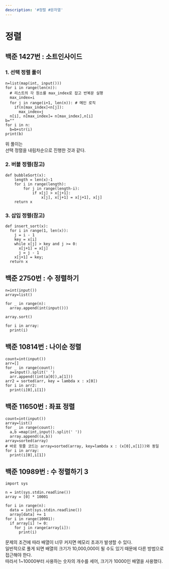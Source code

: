 ```yaml
---
description: '#정렬 #문자열'
---
```


# 정렬

## 백준 1427번 : 소트인사이드

### 1. 선택 정렬 풀이

```text
n=list(map(int, input()))
for i in range(len(n)):
  # 리스트의 각 원소를 max_index로 잡고 반복문 실행
  max_index=i
  for j in range(i+1, len(n)): # 메인 로직
    if(n[max_index]<n[j]):
      max_index=j
  n[i], n[max_index]= n[max_index],n[i]
b=""
for i in n:
  b=b+str(i)
print(b)
```

위 풀이는  
선택 정렬을 내림차순으로 진행한 것과 같다.

### 2. 버블 정렬\(참고\)

```text
def bubbleSort(x):
    length = len(x)-1
    for i in range(length):
        for j in range(length-i):
            if x[j] > x[j+1]:
                x[j], x[j+1] = x[j+1], x[j]
    return x
```

### 3. 삽입 정렬\(참고\)

```text
def insert_sort(x):
  for i in range(1, len(x)):
    j = i - 1
    key = x[i]
    while x[j] > key and j >= 0:
      x[j+1] = x[j]
      j = j - 1
    x[j+1] = key;
  return x
```

## 백준 2750번 : 수 정렬하기

```text
n=int(input())
array=list()

for _ in range(n):
  array.append(int(input()))

array.sort()

for i in array:
  print(i)
```

## 백준 10814번 : 나이순 정렬

```text
count=int(input())
arr=[]
for _ in range(count):
  a=input().split(' ')
  arr.append((int(a[0]),a[1]))
arr2 = sorted(arr, key = lambda x : x[0])
for i in arr2:
  print(i[0],i[1])
```

## 백준 11650번 : 좌표 정렬

```text
count=int(input())
array=list()
for _ in range(count):
  a,b =map(int,input().split(' '))
  array.append((a,b))
array=sorted(array)
# 바로 윗줄 코드는 array=sorted(array, key=lambda x : (x[0],x[1]))와 동일
for i in array:
  print(i[0],i[1])
```

## 백준 10989번 : 수 정렬하기 3

```text
import sys

n = int(sys.stdin.readline())
array = [0] * 10001

for i in range(n):
  data = int(sys.stdin.readline())
  array[data] += 1
for i in range(10001):
  if array[i] != 0:
    for j in range(array[i]):
      print(i)
```

문제의 조건에 따라 배열이 너무 커지면 메모리 초과가 발생할 수 있다.  
일반적으로 풀게 되면 배열의 크기가 10,000,000이 될 수도 있기 때문에 다른 방법으로 접근해야 한다.  
따라서 1~10000부터 사용하는 숫자의 개수를 세어, 크기가 10000인 배열을 사용했다.

